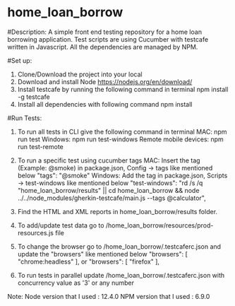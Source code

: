 # home_loan_borrow
#Description:
A simple front end testing repository for a home loan borrowing application.
Test scripts are using Cucumber with testcafe written in Javascript.
All the dependencies are managed by NPM.

#Set up: 

1) Clone/Download the project into your local
2) Download and install Node  https://nodejs.org/en/download/
3) Install testcafe by running the following command in terminal
npm install -g testcafe
4) Install all dependencies with following command
npm install

#Run Tests: 

1) To run all tests in CLI give the following command in terminal
MAC: npm run test 
Windows: npm run test-windows
Remote mobile devices: npm run test-remote
2) To run a specific test using cucumber tags
MAC: Insert the tag (Example: @smoke) in package.json, Config -> tags like mentioned below
"tags": "@smoke"
Windows: Add the tag in package.json, Scripts -> test-windows like mentioned below
"test-windows": "rd /s /q \"home_loan_borrow/results\" || cd home_loan_borrow && node ../../node_modules/gherkin-testcafe/main.js --tags @calculator",

3) Find the HTML and XML reports in home_loan_borrow/results folder.

4) To add/update test data go to /home_loan_borrow/resources/prod-resources.js file

5) To change the browser go to /home_loan_borrow/.testcaferc.json and update the "browsers" like mentioned below
"browsers": [
    "chrome:headless"
  ],
  or
  "browsers": [
      "firefox"
    ],
6) To run tests in parallel update /home_loan_borrow/.testcaferc.json with concurrency value as '3' or any number


Note: 
Node version that I used : 12.4.0
NPM version that I used : 6.9.0


